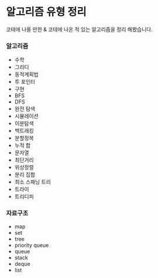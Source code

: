 # 알고리즘 유형 정리

코테에 나올 만한 & 코테에 나온 적 있는 알고리즘을 정리 해봤습니다.

### 알고리즘 

- 수학
- 그리디
- 동적계획법
- 투 포인터
- 구현
- BFS
- DFS
- 완전 탐색
- 시뮬레이션
- 이분탐색
- 백트래킹
- 분할정복
- 누적 합
- 문자열
- 최단거리
- 위상정렬
- 분리 집합
- 최소 스패닝 트리
- 트라이 
- 트리디피

### 자료구조 
- map
- set
- tree
- priority queue
- queue
- stack
- deque
- list
